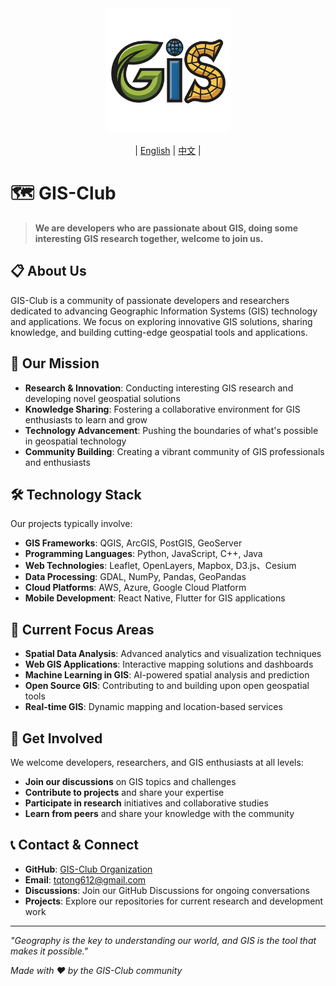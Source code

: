 <div align="center">
  <img src="logo.png" alt="GIS-Club Logo" width="200">

  | [English](README.md) | [中文](README-zh.md) |
  
</div>

# 🗺️ GIS-Club

> **We are developers who are passionate about GIS, doing some interesting GIS research together, welcome to join us.**

## 📋 About Us

GIS-Club is a community of passionate developers and researchers dedicated to advancing Geographic Information Systems (GIS) technology and applications. We focus on exploring innovative GIS solutions, sharing knowledge, and building cutting-edge geospatial tools and applications.

## 🎯 Our Mission

- **Research & Innovation**: Conducting interesting GIS research and developing novel geospatial solutions
- **Knowledge Sharing**: Fostering a collaborative environment for GIS enthusiasts to learn and grow
- **Technology Advancement**: Pushing the boundaries of what's possible in geospatial technology
- **Community Building**: Creating a vibrant community of GIS professionals and enthusiasts

## 🛠️ Technology Stack

Our projects typically involve:

- **GIS Frameworks**: QGIS, ArcGIS, PostGIS, GeoServer
- **Programming Languages**: Python, JavaScript, C++, Java
- **Web Technologies**: Leaflet, OpenLayers, Mapbox, D3.js、Cesium
- **Data Processing**: GDAL, NumPy, Pandas, GeoPandas
- **Cloud Platforms**: AWS, Azure, Google Cloud Platform
- **Mobile Development**: React Native, Flutter for GIS applications

## 🚀 Current Focus Areas

- **Spatial Data Analysis**: Advanced analytics and visualization techniques
- **Web GIS Applications**: Interactive mapping solutions and dashboards
- **Machine Learning in GIS**: AI-powered spatial analysis and prediction
- **Open Source GIS**: Contributing to and building upon open geospatial tools
- **Real-time GIS**: Dynamic mapping and location-based services

## 🤝 Get Involved

We welcome developers, researchers, and GIS enthusiasts at all levels:

- **Join our discussions** on GIS topics and challenges
- **Contribute to projects** and share your expertise
- **Participate in research** initiatives and collaborative studies
- **Learn from peers** and share your knowledge with the community

## 📞 Contact & Connect

- **GitHub**: [GIS-Club Organization](https://github.com/gis-club)
- **Email**: tqtong612@gmail.com
- **Discussions**: Join our GitHub Discussions for ongoing conversations
- **Projects**: Explore our repositories for current research and development work

---

*"Geography is the key to understanding our world, and GIS is the tool that makes it possible."*

*Made with ❤️ by the GIS-Club community*
